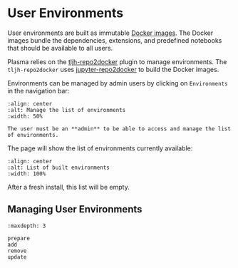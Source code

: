 # User Environments

User environments are built as immutable [Docker images](https://docs.docker.com/engine/docker-overview).
The Docker images bundle the dependencies, extensions, and predefined notebooks that should be available to all users.

Plasma relies on the [tljh-repo2docker](https://github.com/plasmabio/tljh-repo2docker) plugin to manage environments.
The `tljh-repo2docker` uses [jupyter-repo2docker](https://repo2docker.readthedocs.io) to build the Docker images.

Environments can be managed by admin users by clicking on `Environments` in the navigation bar:

```{image} ../images/environments/services-navbar.png
:align: center
:alt: Manage the list of environments
:width: 50%
```

```{note}
The user must be an **admin** to be able to access and manage the list of environments.
```

The page will show the list of environments currently available:

```{image} ../images/environments/environments.png
:align: center
:alt: List of built environments
:width: 100%
```

After a fresh install, this list will be empty.

## Managing User Environments

```{toctree}
:maxdepth: 3

prepare
add
remove
update
```

